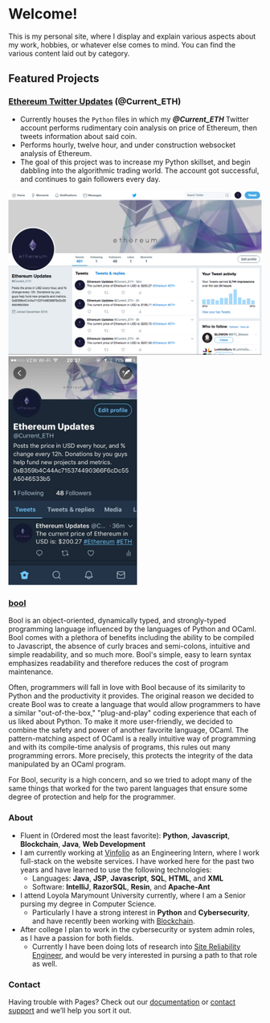 # __Welcome!__

This is my personal site, where I display and explain various aspects about my work, hobbies, or whatever else comes to mind. You can find the various content laid out by category.

## __Featured Projects__

### __[Ethereum Twitter Updates](https://github.com/JeremyHi/Personal-Projects/tree/master/Ethereum_Twitter) (@Current_ETH)__

- Currently houses the `Python` files in which my _**@Current_ETH**_ Twitter account performs rudimentary coin analysis on price of Ethereum, then tweets information about said coin.
- Performs hourly, twelve hour, and under construction websocket analysis of Ethereum.
- The goal of this project was to increase my Python skillset, and begin dabbling into the algorithmic trading world.
The account got successful, and continues to gain followers every day.

<img src="Images/Current_ETH.png" alt="Drawing" style="width: 512px;"/>
<img src="Images/Current_ETH_iOS.jpg" alt="Drawing" style="width: 256px;"/>

### __[bool](https://teecolz.github.io/bool/)__

Bool is an object-oriented, dynamically typed, and strongly-typed programming language influenced by the languages of Python and OCaml. Bool comes with a plethora of benefits including the ability to be compiled to Javascript, the absence of curly braces and semi-colons, intuitive and simple readability, and so much more. Bool's simple, easy to learn syntax emphasizes readability and therefore reduces the cost of program maintenance.

Often, programmers will fall in love with Bool because of its similarity to Python and the productivity it provides. The original reason we decided to create Bool was to create a language that would allow programmers to have a similar "out-of-the-box," "plug-and-play" coding experience that each of us liked about Python. To make it more user-friendly, we decided to combine the safety and power of another favorite language, OCaml. The pattern-matching aspect of OCaml is a really intuitive way of programming and with its compile-time analysis of programs, this rules out many programming errors. More precisely, this protects the integrity of the data manipulated by an OCaml program.

For Bool, security is a high concern, and so we tried to adopt many of the same things that worked for the two parent languages that ensure some degree of protection and help for the programmer.

### About

- Fluent in (Ordered most the least favorite): __Python__, __Javascript__, __Blockchain__, __Java__, __Web Development__
- I am currently working at [Vinfolio](https://vinfolio.com/) as an Engineering Intern, where I work full-stack on the website services. I have worked here for the past two years and have learned to use the following technologies:
  - Languages: __Java__, __JSP__, __Javascript__, __SQL__, __HTML__, and __XML__
  - Software: __IntelliJ__, __RazorSQL__, __Resin__, and __Apache-Ant__
- I attend Loyola Marymount University currently, where I am a Senior pursing my degree in Computer Science.
  - Particularly I have a strong interest in __Python__ and __Cybersecurity__, and have recently been working with [Blockchain](https://www.blockchain.com/).
- After college I plan to work in the cybersecurity or system admin roles, as I have a passion for both fields.
  - Currently I have been doing lots of research into [Site Reliability Engineer](https://landing.google.com/sre/interview/ben-treynor.html), and would be very interested in pursing a path to that role as well.

### Contact

Having trouble with Pages? Check out our [documentation](https://help.github.com/categories/github-pages-basics/) or [contact support](https://github.com/contact) and we’ll help you sort it out.
